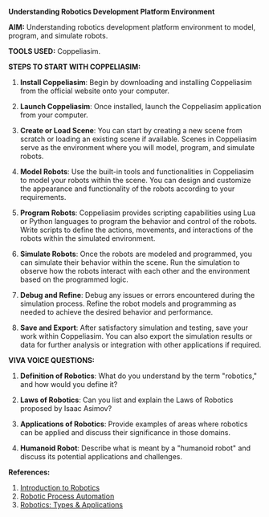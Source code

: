 **Understanding Robotics Development Platform Environment**

**AIM:** Understanding robotics development platform environment to model, program, and simulate robots.

**TOOLS USED:** Coppeliasim.

**STEPS TO START WITH COPPELIASIM:**

1. **Install Coppeliasim**: Begin by downloading and installing Coppeliasim from the official website onto your computer.

2. **Launch Coppeliasim**: Once installed, launch the Coppeliasim application from your computer.

3. **Create or Load Scene**: You can start by creating a new scene from scratch or loading an existing scene if available. Scenes in Coppeliasim serve as the environment where you will model, program, and simulate robots.

4. **Model Robots**: Use the built-in tools and functionalities in Coppeliasim to model your robots within the scene. You can design and customize the appearance and functionality of the robots according to your requirements.

5. **Program Robots**: Coppeliasim provides scripting capabilities using Lua or Python languages to program the behavior and control of the robots. Write scripts to define the actions, movements, and interactions of the robots within the simulated environment.

6. **Simulate Robots**: Once the robots are modeled and programmed, you can simulate their behavior within the scene. Run the simulation to observe how the robots interact with each other and the environment based on the programmed logic.

7. **Debug and Refine**: Debug any issues or errors encountered during the simulation process. Refine the robot models and programming as needed to achieve the desired behavior and performance.

8. **Save and Export**: After satisfactory simulation and testing, save your work within Coppeliasim. You can also export the simulation results or data for further analysis or integration with other applications if required.

**VIVA VOICE QUESTIONS:**

1. **Definition of Robotics**: What do you understand by the term "robotics," and how would you define it?
   
2. **Laws of Robotics**: Can you list and explain the Laws of Robotics proposed by Isaac Asimov?
   
3. **Applications of Robotics**: Provide examples of areas where robotics can be applied and discuss their significance in those domains.
   
4. **Humanoid Robot**: Describe what is meant by a "humanoid robot" and discuss its potential applications and challenges.

**References:**
1. [Introduction to Robotics](https://www.ucg.ac.me/skladiste/blog_13268/objava_56689/fajlovi/1_1%20Introduction%20to%20Robotics.ppt)
2. [Robotic Process Automation](https://www.altexsoft.com/blog/robotic-process-automation/)
3. [Robotics: Types & Applications](https://www.electronicsforu.com/tech-zone/tech-of-robotics/robotics-types-applications)